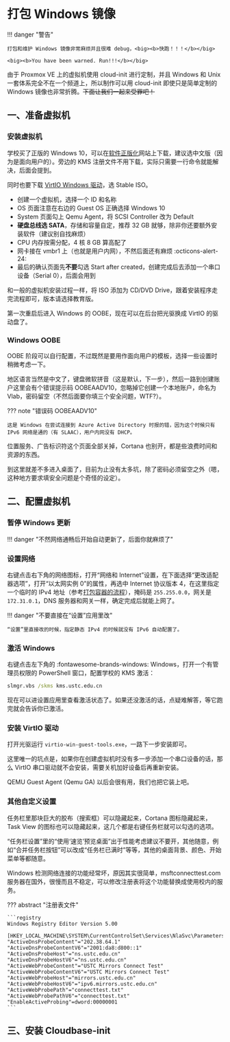 # 打包 Windows 镜像

!!! danger "警告"

    打包和维护 Windows 镜像非常麻烦并且很难 debug，<big><b>快跑！！！</b></big>

    <big><b>You have been warned. Run!!!</b></big>

由于 Proxmox VE 上的虚拟机使用 cloud-init 进行定制，并且 Windows 和 Unix 一套体系完全不在一个频道上，所以制作可以用 cloud-init 即使只是简单定制的 Windows 镜像也非常折腾。~~下面让我们一起来受罪吧！~~

## 一、准备虚拟机

### 安装虚拟机

学校买了正版的 Windows 10，可以在[软件正版化](https://zbh.ustc.edu.cn/)网站上下载，建议选中文版（因为是面向用户的）。旁边的 KMS 注册文件不用下载，实际只需要一行命令就能解决，后面会提到。

同时也要下载 [VirtIO Windows 驱动][virtio-win]，选 Stable ISO。

  [virtio-win]: https://github.com/virtio-win/virtio-win-pkg-scripts#downloads

- 创建一个虚拟机，选择一个 ID 和名称
- OS 页面注意在右边的 Guest OS 正确选择 Windows 10
- System 页面勾上 Qemu Agent，将 SCSI Controller 改为 Default
- **硬盘总线选 SATA**，存储和容量自定，推荐 32 GB 就够，除非你还要额外安装软件（建议别自找麻烦）
- CPU 内存按需分配，4 核 8 GB 算高配了
- 网卡接在 vmbr1 上（也就是用户内网），不然后面还有麻烦 :octicons-alert-24:
- 最后的确认页面先**不要**勾选 Start after created，创建完成后去添加一个串口设备（Serial 0），后面会用到

和一般的虚拟机安装过程一样，将 ISO 添加为 CD/DVD Drive，跟着安装程序走完流程即可，版本请选择教育版。

第一次重启后进入 Windows 的 OOBE，现在可以在后台把光驱换成 VirtIO 的驱动盘了。

### Windows OOBE

OOBE 阶段可以自行配置，不过既然是要用作面向用户的模板，选择一些设置时稍微考虑一下。

地区语言当然是中文了，键盘微软拼音（这是默认，下一步），然后一路到创建账户这里会有个错误提示码 OOBEAADV10，忽略掉它创建一个本地账户，命名为 Vlab，密码留空（不然后面要你填三个安全问题，WTF?）。

??? note "错误码 OOBEAADV10"

    这是 Windows 在尝试连接到 Azure Active Directory 时报的错，因为这个时候只有 IPv6 网络是通的（有 SLAAC），用户内网没有 DHCP。

位置服务、广告标识符这个页面全部关掉，Cortana 也别开，都是些浪费时间和资源的东西。

到这里就差不多进入桌面了，目前为止没有太多坑，除了密码必须留空之外（嗯，这种地方要求填安全问题是个奇怪的设定）。

## 二、配置虚拟机

### 暂停 Windows 更新

!!! danger "不然网络通畅后开始自动更新了，后面你就麻烦了"

### 设置网络

右键点击右下角的网络图标，打开“网络和 Internet”设置，在下面选择“更改适配器选项”，打开“以太网实例 0”的属性，再选中 Internet 协议版本 4，在这里指定一个临时的 IPv4 地址（参考[打包容器的流程](pack-ct-image.md#prepare-ct)），掩码是 `255.255.0.0`，网关是 `172.31.0.1`，DNS 服务器和网关一样，确定完成后就能上网了。

!!! danger "不要直接在“设置”应用里改"

    “设置”里直接改的时候，指定静态 IPv4 的时候就没有 IPv6 自动配置了。

### 激活 Windows

右键点击左下角的 :fontawesome-brands-windows: Windows，打开一个有管理员权限的 PowerShell 窗口，配置学校的 KMS 激活：

```bat
slmgr.vbs /skms kms.ustc.edu.cn
```

现在可以进设置应用里查看激活状态了。如果还没激活的话，点疑难解答，等它跑完就会告诉你已激活。

### 安装 VirtIO 驱动

打开光驱运行 `virtio-win-guest-tools.exe`，一路下一步安装即可。

这里唯一的坑点是，如果你在创建虚拟机时没有多一步添加一个串口设备的话，那么 VirtIO 串口驱动就不会安装，需要关机加好设备后再重新安装。

QEMU Guest Agent (Qemu GA) 以后会很有用，我们也把它装上吧。

### 其他自定义设置

任务栏里那块巨大的胶布（搜索框）可以隐藏起来，Cortana 图标隐藏起来，Task View 的图标也可以隐藏起来，这几个都是右键任务栏就可以勾选的选项。

“任务栏设置”里的“使用‘速览’预览桌面”出于性能考虑建议不要开，其他随意，例如“合并任务栏按钮”可以改成“任务栏已满时”等等，其他的桌面背景、颜色、开始菜单等都随意。

Windows 检测网络连接的功能经常坏，原因其实很简单，msftconnecttest.com 服务器在国外，很慢而且不稳定，可以修改注册表将这个功能替换成使用校内的服务。

??? abstract "注册表文件"

    ```registry
    Windows Registry Editor Version 5.00

    [HKEY_LOCAL_MACHINE\SYSTEM\CurrentControlSet\Services\NlaSvc\Parameters\Internet]
    "ActiveDnsProbeContent"="202.38.64.1"
    "ActiveDnsProbeContentV6"="2001:da8:d800::1"
    "ActiveDnsProbeHost"="ns.ustc.edu.cn"
    "ActiveDnsProbeHostV6"="ns.ustc.edu.cn"
    "ActiveWebProbeContent"="USTC Mirrors Connect Test"
    "ActiveWebProbeContentV6"="USTC Mirrors Connect Test"
    "ActiveWebProbeHost"="mirrors.ustc.edu.cn"
    "ActiveWebProbeHostV6"="ipv6.mirrors.ustc.edu.cn"
    "ActiveWebProbePath"="connecttest.txt"
    "ActiveWebProbePathV6"="connecttest.txt"
    "EnableActiveProbing"=dword:00000001
    ```

## 三、安装 Cloudbase-init
